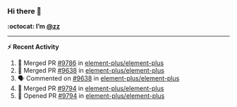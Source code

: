 ### Hi there 👋

**:octocat: I’m [@zz](https://github.com/holazz)**

---

**:zap: Recent Activity**

<!--START_SECTION:activity-->
1. 🎉 Merged PR [#9786](https://github.com/element-plus/element-plus/pull/9786) in [element-plus/element-plus](https://github.com/element-plus/element-plus)
2. 🎉 Merged PR [#9638](https://github.com/element-plus/element-plus/pull/9638) in [element-plus/element-plus](https://github.com/element-plus/element-plus)
3. 🗣 Commented on [#9638](https://github.com/element-plus/element-plus/issues/9638) in [element-plus/element-plus](https://github.com/element-plus/element-plus)
4. 🎉 Merged PR [#9794](https://github.com/element-plus/element-plus/pull/9794) in [element-plus/element-plus](https://github.com/element-plus/element-plus)
5. 💪 Opened PR [#9794](https://github.com/element-plus/element-plus/pull/9794) in [element-plus/element-plus](https://github.com/element-plus/element-plus)
<!--END_SECTION:activity-->
